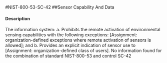 #NIST-800-53-SC-42
##Sensor Capability And Data
#### Description
The information system:
  a.  Prohibits the remote activation of environmental sensing capabilities with the following exceptions: [Assignment: organization-defined exceptions where remote activation of sensors is allowed]; and
  b.  Provides an explicit indication of sensor use to [Assignment: organization-defined class of users].
No information found for the combination of standard NIST-800-53 and control SC-42
